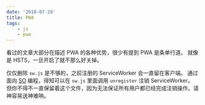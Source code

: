 ```yaml
---
date: '2018-07-28'
title: PWA
tags:
    - js
    - pwa
---
```


看过的文章大部分在描述 PWA 的各种优势，很少有提到 PWA 是条单行道。
就像是 HSTS，一旦开启了就不那么好关掉。

仅仅删除 `sw.js` 是不够的，之前注册的 ServiceWorker 会一直留在客户端。
通过面向 [SO](https://stackoverflow.com/questions/33704791/how-do-i-uninstall-a-service-worker) 编程，得知可以在 `sw.js` 里面调用 `unregister` 注销 ServiceWorker。
但你不得不一直保留着这个文件，因为无法保证所有用户都已经完成注销操作。请神容易送神难呐。

